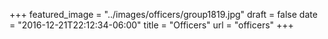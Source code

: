 +++
featured_image = "../images/officers/group1819.jpg"
draft = false
date = "2016-12-21T22:12:34-06:00"
title = "Officers"
url = "officers"
+++
